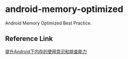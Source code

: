 # android-memory-optimized
Android Memory Optimized Best Practice.

## Reference Link

[提升Android下内存的使用意识和排查能力](https://yq.aliyun.com/articles/225751)